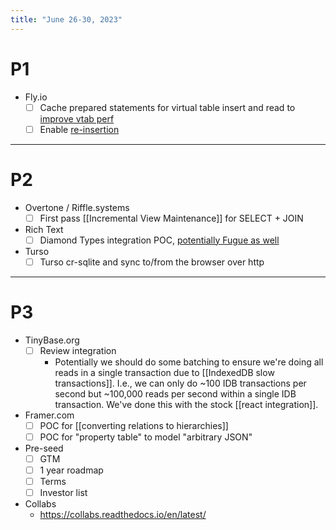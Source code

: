 ```yaml
---
title: "June 26-30, 2023"
---
```


# P1
- Fly.io
	- [ ] Cache prepared statements for virtual table insert and read to [improve vtab perf](https://github.com/vlcn-io/cr-sqlite/issues/252)
	- [ ] Enable [re-insertion](https://github.com/vlcn-io/cr-sqlite/issues/71)
---
# P2
- Overtone / Riffle.systems
	- [ ] First pass [[Incremental View Maintenance]] for SELECT + JOIN
- Rich Text
	- [ ] Diamond Types integration POC, [potentially Fugue as well](https://github.com/vlcn-io/cr-sqlite/issues/65)
- Turso
	- [ ] Turso cr-sqlite and sync to/from the browser over http
---
# P3
- TinyBase.org
	- [ ] Review integration
		- Potentially we should do some batching to ensure we're doing all reads in a single transaction due to [[IndexedDB slow transactions]]. I.e., we can only do ~100 IDB transactions per second but ~100,000 reads per second within a single IDB transaction. We've done this with the stock [[react integration]].
- Framer.com
	- [ ] POC for [[converting relations to hierarchies]]
	- [ ] POC for "property table" to model "arbitrary JSON"
- Pre-seed
	- [ ] GTM
	- [ ] 1 year roadmap
	- [ ] Terms
	- [ ] Investor list
- Collabs
	- https://collabs.readthedocs.io/en/latest/